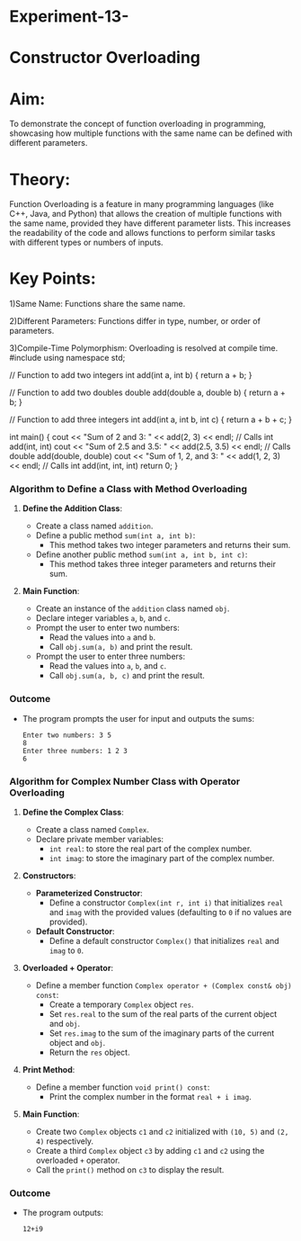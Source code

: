 # Experiment-13-
# Constructor Overloading
# Aim:
To demonstrate the concept of function overloading in programming, showcasing how multiple functions with the same name can be defined with different parameters.

# Theory:
Function Overloading is a feature in many programming languages (like C++, Java, and Python) that allows the creation of multiple functions with the same name, provided they have different parameter lists. This increases the readability of the code and allows functions to perform similar tasks with different types or numbers of inputs.

# Key Points:

1)Same Name: Functions share the same name.

2)Different Parameters: Functions differ in type, number, or order of parameters.

3)Compile-Time Polymorphism: Overloading is resolved at compile time.
#include <iostream>
using namespace std;

// Function to add two integers
int add(int a, int b) {
    return a + b;
}

// Function to add two doubles
double add(double a, double b) {
    return a + b;
}

// Function to add three integers
int add(int a, int b, int c) {
    return a + b + c;
}

int main() {
    cout << "Sum of 2 and 3: " << add(2, 3) << endl; // Calls int add(int, int)
    cout << "Sum of 2.5 and 3.5: " << add(2.5, 3.5) << endl; // Calls double add(double, double)
    cout << "Sum of 1, 2, and 3: " << add(1, 2, 3) << endl; // Calls int add(int, int, int)
    return 0;
}


### Algorithm to Define a Class with Method Overloading

1. **Define the Addition Class**:
   - Create a class named `addition`.
   - Define a public method `sum(int a, int b)`:
     - This method takes two integer parameters and returns their sum.
   - Define another public method `sum(int a, int b, int c)`:
     - This method takes three integer parameters and returns their sum.

2. **Main Function**:
   - Create an instance of the `addition` class named `obj`.
   - Declare integer variables `a`, `b`, and `c`.
   - Prompt the user to enter two numbers:
     - Read the values into `a` and `b`.
     - Call `obj.sum(a, b)` and print the result.
   - Prompt the user to enter three numbers:
     - Read the values into `a`, `b`, and `c`.
     - Call `obj.sum(a, b, c)` and print the result.


### Outcome
- The program prompts the user for input and outputs the sums:
  ```
  Enter two numbers: 3 5
  8
  Enter three numbers: 1 2 3
  6
  ```
### Algorithm for Complex Number Class with Operator Overloading

1. **Define the Complex Class**:
   - Create a class named `Complex`.
   - Declare private member variables:
     - `int real`: to store the real part of the complex number.
     - `int imag`: to store the imaginary part of the complex number.

2. **Constructors**:
   - **Parameterized Constructor**:
     - Define a constructor `Complex(int r, int i)` that initializes `real` and `imag` with the provided values (defaulting to `0` if no values are provided).
   - **Default Constructor**:
     - Define a default constructor `Complex()` that initializes `real` and `imag` to `0`.

3. **Overloaded + Operator**:
   - Define a member function `Complex operator + (Complex const& obj) const`:
     - Create a temporary `Complex` object `res`.
     - Set `res.real` to the sum of the real parts of the current object and `obj`.
     - Set `res.imag` to the sum of the imaginary parts of the current object and `obj`.
     - Return the `res` object.

4. **Print Method**:
   - Define a member function `void print() const`:
     - Print the complex number in the format `real + i imag`.

5. **Main Function**:
   - Create two `Complex` objects `c1` and `c2` initialized with `(10, 5)` and `(2, 4)` respectively.
   - Create a third `Complex` object `c3` by adding `c1` and `c2` using the overloaded `+` operator.
   - Call the `print()` method on `c3` to display the result.

### Outcome
- The program outputs:
  ```
  12+i9
  ```


